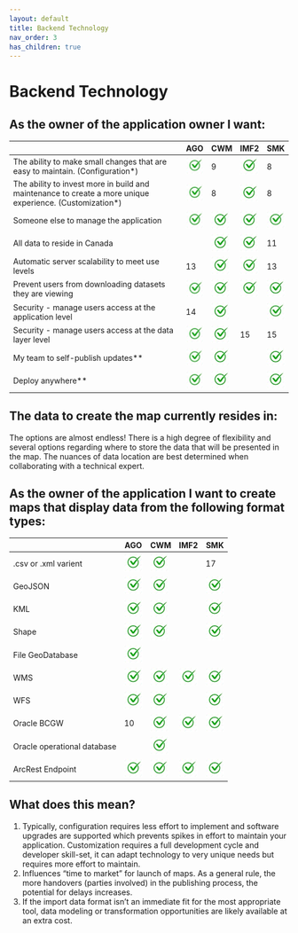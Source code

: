 ```yaml
---
layout: default
title: Backend Technology
nav_order: 3
has_children: true
---
```




# Backend Technology

## As the owner of the application owner I want:

|                                                                                                        |AGO                         | CWM                        | IMF2                       |SMK                         |
|--------------------------------------------------------------------------------------------------------|----------------------------| ---------------------------|----------------------------|----------------------------|
|The ability to make small changes that are easy to maintain. (Configuration*)                           |![](assets/images/check.jpg)|9                           |![](assets/images/check.jpg)| 8                          |
|The ability to invest more in build and maintenance to create a more unique experience. (Customization*)|![](assets/images/check.jpg)|8                           |![](assets/images/check.jpg)|8                           |
|Someone else to manage the application                                                                  |![](assets/images/check.jpg)|![](assets/images/check.jpg)|![](assets/images/check.jpg)|![](assets/images/check.jpg)|
|All data to reside in Canada                                                                            |                            |![](assets/images/check.jpg)|![](assets/images/check.jpg)|11                          |     
|Automatic server scalability to meet use levels                                                         |13                          |![](assets/images/check.jpg)|![](assets/images/check.jpg)|13                          |
|Prevent users from downloading datasets they are viewing                                                |![](assets/images/check.jpg)|![](assets/images/check.jpg)|![](assets/images/check.jpg)|![](assets/images/check.jpg)|
|Security - manage users access at the application level                                                 |14                          |![](assets/images/check.jpg)|                            |![](assets/images/check.jpg)|
|Security - manage users access at the data layer level                                                  |![](assets/images/check.jpg)|![](assets/images/check.jpg)|15                          |15                          |
|My team to self-publish updates**                                                                       |![](assets/images/check.jpg)|![](assets/images/check.jpg)|                            |![](assets/images/check.jpg)|
|Deploy anywhere**                                                                                       |![](assets/images/check.jpg)|![](assets/images/check.jpg)|                            |![](assets/images/check.jpg)|


## The data to create the map currently resides in:
The options are almost endless! There is a high degree of flexibility and several options
regarding where to store the data that will be presented in the map. The nuances of data
location are best determined when collaborating with a technical expert.

## As the owner of the application I want to create maps that display data from the following format types: 

|                             |AGO                         | CWM                        | IMF2                       |SMK                         |
|-----------------------------|----------------------------|----------------------------|----------------------------|----------------------------|
|.csv or .xml varient         |![](assets/images/check.jpg)|![](assets/images/check.jpg)|                            |17                          |
|GeoJSON                      |![](assets/images/check.jpg)|![](assets/images/check.jpg)|                            |![](assets/images/check.jpg)|                         |
|KML                          |![](assets/images/check.jpg)|![](assets/images/check.jpg)|                            |![](assets/images/check.jpg)|
|Shape                        |![](assets/images/check.jpg)|![](assets/images/check.jpg)|                            |![](assets/images/check.jpg)|
|File GeoDatabase             |![](assets/images/check.jpg)|                            |                            |                            |
|WMS                          |![](assets/images/check.jpg)|![](assets/images/check.jpg)|![](assets/images/check.jpg)|![](assets/images/check.jpg)|
|WFS                          |![](assets/images/check.jpg)|![](assets/images/check.jpg)|                            |![](assets/images/check.jpg)|          
|Oracle BCGW                  |10                          |![](assets/images/check.jpg)|![](assets/images/check.jpg)|![](assets/images/check.jpg)|
|Oracle operational database  |                            |![](assets/images/check.jpg)|                            |                            |
|ArcRest Endpoint             |![](assets/images/check.jpg)|![](assets/images/check.jpg)|![](assets/images/check.jpg)|![](assets/images/check.jpg)|

## What does this mean?
1. Typically, configuration requires less effort to implement and software upgrades are supported which
prevents spikes in effort to maintain your application. Customization requires a full development cycle and
developer skill-set, it can adapt technology to very unique needs but requires more effort to maintain.
2. Influences “time to market” for launch of maps. As a general rule, the more handovers (parties involved) in
the publishing process, the potential for delays increases.
3. If the import data format isn’t an immediate fit for the most appropriate tool, data modeling or transformation
opportunities are likely available at an extra cost.
